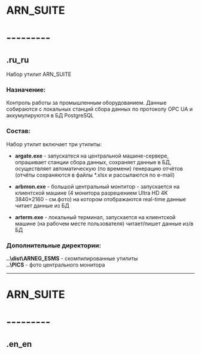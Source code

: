 # ARN_SUITE
# ---------
## .ru_ru

Набор утилит ARN_SUITE

### Назначение:

Контроль работы за промышленным оборудованием. Данные собираются с локальных станций сбора данных
по протоколу OPC UA и аккумулируются в БД PostgreSQL

### Состав:

Набор утилит включает три утилиты:

- **argate.exe** - запускатеся на центральной машине-сервере, опрашивает станции сбора данных,
сохраняет данные в БД, осуществляет автоматическую (по времени) генерацию отчётов
(отчёты сохраняются в файлы *.xlsx и рассылаются по e-mail)

- **arbmon.exe** - большой центральный монтитор - запускается на клиентской машине
(4 монитора разрешением Ultra HD 4K 3840×2160 - см.фото) на котором отображаются real-time данные
читает данные из БД

- **arterm.exe** - локальный терминал, запускается на клиентской машине (на рабочем месте
пользователя)
читает/пишет данные из/в БД

### Дополнительные директории:

**..\dist\ARNEG_ESMS** - скомпилированные утилиты<br/>
**..\PICS** - фото центрального монитора<br/>

---

# ARN_SUITE
# ---------
## .en_en



